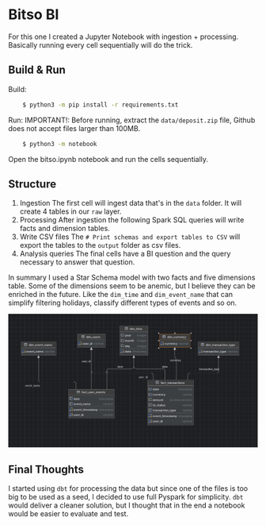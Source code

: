 Bitso BI
============

For this one I created a Jupyter Notebook with ingestion + processing. Basically running every cell sequentially will do the trick.
 
Build & Run
------------
Build: 
~~~bash
    $ python3 -m pip install -r requirements.txt
~~~

Run:
    IMPORTANT!: Before running, extract the `data/deposit.zip` file, Github does not accept files larger than 100MB.
~~~bash
    $ python3 -m notebook 
~~~

Open the bitso.ipynb notebook and run the cells sequentially.


Structure
------------
1. Ingestion
    The first cell will ingest data that's in the `data` folder. It will create 4 tables in our `raw` layer.
2. Processing 
    After ingestion the following Spark SQL queries will write facts and dimension tables.
3. Write CSV files
    The `# Print schemas and export tables to CSV` will export the tables to the `output` folder as csv files. 
4. Analysis queries
    The final cells have a BI question and the query necessary to answer that question.

In summary I used a Star Schema model with two facts and five dimensions table. Some of the dimensions seem to be anemic, but I believe they can be enriched in the future. Like the `dim_time` and `dim_event_name`
that can simplify filtering holidays, classify different types of events and so on. 

![Schema](images/erd.png)

Final Thoughts
------------
I started using `dbt` for processing the data but since one of the files is too big to be used as a seed, I decided to use full Pyspark for simplicity. `dbt` would deliver a cleaner solution, but I thought
that in the end a notebook would be easier to evaluate and test.
